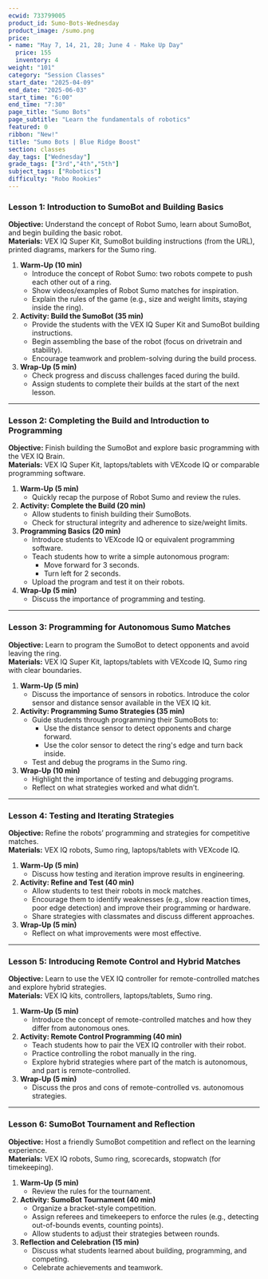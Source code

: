 ```yaml
---
ecwid: 733799005
product_id: Sumo-Bots-Wednesday
product_image: /sumo.png
price:
- name: "May 7, 14, 21, 28; June 4 - Make Up Day"
  price: 155
  inventory: 4
weight: "101"
category: "Session Classes"
start_date: "2025-04-09"
end_date: "2025-06-03"
start_time: "6:00"
end_time: "7:30"
page_title: "Sumo Bots"
page_subtitle: "Learn the fundamentals of robotics"
featured: 0
ribbon: "New!"
title: "Sumo Bots | Blue Ridge Boost"
section: classes
day_tags: ["Wednesday"]
grade_tags: ["3rd","4th","5th"]
subject_tags: ["Robotics"]
difficulty: "Robo Rookies"
---
```

<h3><strong>Lesson 1: Introduction to SumoBot and Building Basics</strong></h3> <p><strong>Objective:</strong> Understand the concept of Robot Sumo, learn about SumoBot, and begin building the basic robot.<br> <strong>Materials:</strong> VEX IQ Super Kit, SumoBot building instructions (from the URL), printed diagrams, markers for the Sumo ring.</p> <ol> <li><strong>Warm-Up (10 min)</strong> <ul> <li>Introduce the concept of Robot Sumo: two robots compete to push each other out of a ring.</li> <li>Show videos/examples of Robot Sumo matches for inspiration.</li> <li>Explain the rules of the game (e.g., size and weight limits, staying inside the ring).</li> </ul> </li> <li><strong>Activity: Build the SumoBot (35 min)</strong> <ul> <li>Provide the students with the VEX IQ Super Kit and SumoBot building instructions.</li> <li>Begin assembling the base of the robot (focus on drivetrain and stability).</li> <li>Encourage teamwork and problem-solving during the build process.</li> </ul> </li> <li><strong>Wrap-Up (5 min)</strong> <ul> <li>Check progress and discuss challenges faced during the build.</li> <li>Assign students to complete their builds at the start of the next lesson.</li> </ul> </li> </ol> <hr> <h3><strong>Lesson 2: Completing the Build and Introduction to Programming</strong></h3> <p><strong>Objective:</strong> Finish building the SumoBot and explore basic programming with the VEX IQ Brain.<br> <strong>Materials:</strong> VEX IQ Super Kit, laptops/tablets with VEXcode IQ or comparable programming software.</p> <ol> <li><strong>Warm-Up (5 min)</strong> <ul> <li>Quickly recap the purpose of Robot Sumo and review the rules.</li> </ul> </li> <li><strong>Activity: Complete the Build (20 min)</strong> <ul> <li>Allow students to finish building their SumoBots.</li> <li>Check for structural integrity and adherence to size/weight limits.</li> </ul> </li> <li><strong>Programming Basics (20 min)</strong> <ul> <li>Introduce students to VEXcode IQ or equivalent programming software.</li> <li>Teach students how to write a simple autonomous program: <ul> <li>Move forward for 3 seconds.</li> <li>Turn left for 2 seconds.</li> </ul> </li> <li>Upload the program and test it on their robots.</li> </ul> </li> <li><strong>Wrap-Up (5 min)</strong> <ul> <li>Discuss the importance of programming and testing.</li> </ul> </li> </ol> <hr> <h3><strong>Lesson 3: Programming for Autonomous Sumo Matches</strong></h3> <p><strong>Objective:</strong> Learn to program the SumoBot to detect opponents and avoid leaving the ring.<br> <strong>Materials:</strong> VEX IQ Super Kit, laptops/tablets with VEXcode IQ, Sumo ring with clear boundaries.</p> <ol> <li><strong>Warm-Up (5 min)</strong> <ul> <li>Discuss the importance of sensors in robotics. Introduce the color sensor and distance sensor available in the VEX IQ kit.</li> </ul> </li> <li><strong>Activity: Programming Sumo Strategies (35 min)</strong> <ul> <li>Guide students through programming their SumoBots to: <ul> <li>Use the distance sensor to detect opponents and charge forward.</li> <li>Use the color sensor to detect the ring's edge and turn back inside.</li> </ul> </li> <li>Test and debug the programs in the Sumo ring.</li> </ul> </li> <li><strong>Wrap-Up (10 min)</strong> <ul> <li>Highlight the importance of testing and debugging programs.</li> <li>Reflect on what strategies worked and what didn’t.</li> </ul> </li> </ol> <hr> <h3><strong>Lesson 4: Testing and Iterating Strategies</strong></h3> <p><strong>Objective:</strong> Refine the robots’ programming and strategies for competitive matches.<br> <strong>Materials:</strong> VEX IQ robots, Sumo ring, laptops/tablets with VEXcode IQ.</p> <ol> <li><strong>Warm-Up (5 min)</strong> <ul> <li>Discuss how testing and iteration improve results in engineering.</li> </ul> </li> <li><strong>Activity: Refine and Test (40 min)</strong> <ul> <li>Allow students to test their robots in mock matches.</li> <li>Encourage them to identify weaknesses (e.g., slow reaction times, poor edge detection) and improve their programming or hardware.</li> <li>Share strategies with classmates and discuss different approaches.</li> </ul> </li> <li><strong>Wrap-Up (5 min)</strong> <ul> <li>Reflect on what improvements were most effective.</li> </ul> </li> </ol> <hr> <h3><strong>Lesson 5: Introducing Remote Control and Hybrid Matches</strong></h3> <p><strong>Objective:</strong> Learn to use the VEX IQ controller for remote-controlled matches and explore hybrid strategies.<br> <strong>Materials:</strong> VEX IQ kits, controllers, laptops/tablets, Sumo ring.</p> <ol> <li><strong>Warm-Up (5 min)</strong> <ul> <li>Introduce the concept of remote-controlled matches and how they differ from autonomous ones.</li> </ul> </li> <li><strong>Activity: Remote Control Programming (40 min)</strong> <ul> <li>Teach students how to pair the VEX IQ controller with their robot.</li> <li>Practice controlling the robot manually in the ring.</li> <li>Explore hybrid strategies where part of the match is autonomous, and part is remote-controlled.</li> </ul> </li> <li><strong>Wrap-Up (5 min)</strong> <ul> <li>Discuss the pros and cons of remote-controlled vs. autonomous strategies.</li> </ul> </li> </ol> <hr> <h3><strong>Lesson 6: SumoBot Tournament and Reflection</strong></h3> <p><strong>Objective:</strong> Host a friendly SumoBot competition and reflect on the learning experience.<br> <strong>Materials:</strong> VEX IQ robots, Sumo ring, scorecards, stopwatch (for timekeeping).</p> <ol> <li><strong>Warm-Up (5 min)</strong> <ul> <li>Review the rules for the tournament.</li> </ul> </li> <li><strong>Activity: SumoBot Tournament (40 min)</strong> <ul> <li>Organize a bracket-style competition.</li> <li>Assign referees and timekeepers to enforce the rules (e.g., detecting out-of-bounds events, counting points).</li> <li>Allow students to adjust their strategies between rounds.</li> </ul> </li> <li><strong>Reflection and Celebration (15 min)</strong> <ul> <li>Discuss what students learned about building, programming, and competing.</li> <li>Celebrate achievements and teamwork.</li></ul></li></ol>
